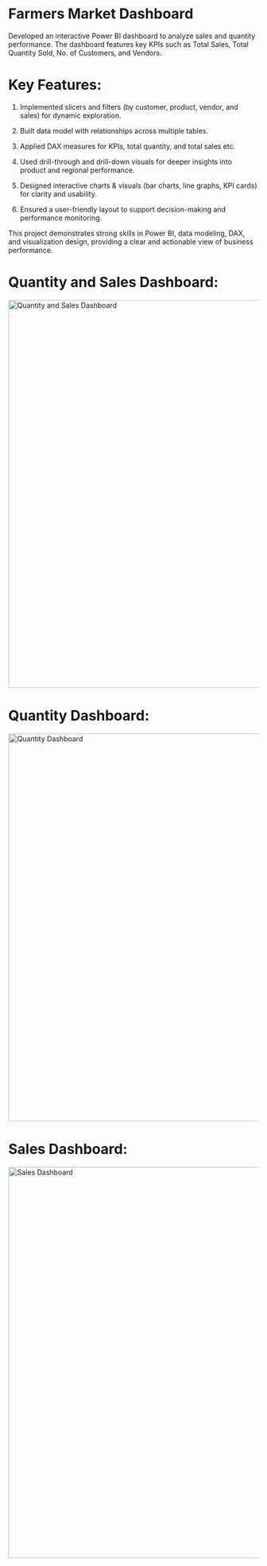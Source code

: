 # Farmers Market Dashboard

Developed an interactive Power BI dashboard to analyze sales and quantity performance. The dashboard features key KPIs such as Total Sales, Total Quantity Sold, No. of Customers, and Vendors.

# Key Features:

1. Implemented slicers and filters (by customer, product, vendor, and sales) for dynamic exploration.

2. Built data model with relationships across multiple tables.

3. Applied DAX measures for KPIs, total quantity, and total sales etc.

4. Used drill-through and drill-down visuals for deeper insights into product and regional performance.

5. Designed interactive charts & visuals (bar charts, line graphs, KPI cards) for clarity and usability.

6. Ensured a user-friendly layout to support decision-making and performance monitoring.

This project demonstrates strong skills in Power BI, data modeling, DAX, and visualization design, providing a clear and actionable view of business performance.

# Quantity and Sales Dashboard:
<img width="1386" height="780" alt="Quantity and Sales Dashboard" src="https://github.com/user-attachments/assets/aedcc0b6-8ba9-41cd-9f13-4178b4dec08a" />

# Quantity Dashboard:
<img width="1385" height="780" alt="Quantity Dashboard" src="https://github.com/user-attachments/assets/d6983e63-3330-4a04-9706-bb2e29eb4986" />

# Sales Dashboard:
<img width="1388" height="787" alt="Sales Dashboard" src="https://github.com/user-attachments/assets/ed17cc48-1a84-4543-9086-40a35af182b4" />
